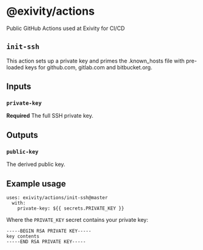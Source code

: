 # @exivity/actions

Public GitHub Actions used at Exivity for CI/CD

## `init-ssh`

This action sets up a private key and primes the .known_hosts file with
pre-loaded keys for github.com, gitlab.com and bitbucket.org.

## Inputs

### `private-key`

**Required** The full SSH private key.

## Outputs

### `public-key`

The derived public key.

## Example usage

```
uses: exivity/actions/init-ssh@master
  with:
    private-key: ${{ secrets.PRIVATE_KEY }}
```

Where the `PRIVATE_KEY` secret contains your private key:

```
-----BEGIN RSA PRIVATE KEY-----
key contents
-----END RSA PRIVATE KEY-----
```
